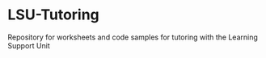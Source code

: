 # LSU-Tutoring
Repository for worksheets and code samples for tutoring with the Learning Support Unit
